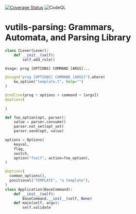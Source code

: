 [![Coverage Status](https://coveralls.io/repos/github/i386x/vutils-parsing/badge.svg?branch=main)](https://coveralls.io/github/i386x/vutils-parsing?branch=main)
![CodeQL](https://github.com/i386x/vutils-parsing/actions/workflows/codeql.yml/badge.svg)

# vutils-parsing: Grammars, Automata, and Parsing Library

```python
class CLexer(Lexer):
    def __init__(self):
        self.add_rule()

Usage: prog [OPTIONS] COMMAND [ARGS]...

@usage("prog [OPTIONS] COMMAND [ARGS]").where(
    kw_option("template,t", help="")
)

@cmdline(prog + options + command + [args])
@options(
    
)

def foo_option(opt, parser):
    value = parser.consume()
    parser.not_set(opt_set)
    parser.send(opt, value)

options = Options(
    keyval,
    flag,
    switch,
    option("foo|f", action=foo_option),
)

@options(
  common_options(),
  positional("TEMPLATE", "a template"),
)
class Application(BaseCommand):
    def __init__(self):
        BaseCommand.__init__(self, None)
    def main(self, argv):
        self.validate
```
